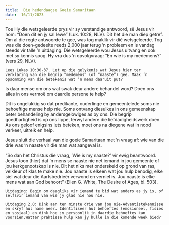 ```yaml
---
title:  Die hedendaagse Goeie Samaritaan
date:  16/11/2023
---
```


Toe Hy die wetsgeleerde prys vir sy verstandige antwoord, sê Jesus vir hom: “Doen dit en jy sal lewe” (Luk. 10:28, NLV). Dit het die man diep getref. Om al die regte antwoorde te gee, was tog maklik vir dié wetsgeleerde. Tog was die doen-gedeelte reeds 2,000 jaar terug ’n probleem en is vandag steeds vir talle ’n uitdaging. Die wetsgeleerde wou Jesus uitvang en ook met sy kennis spog. Hy vra dus ’n opvolgvraag: “En wie is my medemens?” (vers 29, NLV).

`Lees Lukas 10:30-37. Let op die gelykenis wat Jesus hier ter verklaring van die begrip “medemens” (of “naaste”) gee. Maak ’n opsomming van die betekenis wat ’n mens daaruit put?`

Is daar mense om ons wat swak deur andere behandel word? Doen ons alles in ons vermoë om daardie persone te help?

Dit is ongelukkig so dat predikante, ouderlinge en gemeentelede soms nie behoeftige mense help nie. Soms ontvang diesulkes in ons gemeenskap beter behandeling by andersgelowiges as by ons. Die begrip goedhartigheid is op ons lippe, terwyl andere die liefdadigheidswerk doen. As ons geloof enigsins iets beteken, moet ons na diegene wat in nood verkeer, uitreik en help.

Jesus sluit die verhaal van die goeie Samaritaan met ’n vraag af: wie van die drie was ’n naaste vir die man wat aangeval is.

“So dan het Christus die vraag, ‘Wie is my naaste?’ vir ewig beantwoord. Jesus toon [hier] dat ’n mens se naaste nie net iemand in jou gemeente of jou kerkgenootskap is nie. Dit het niks met onderskeid op grond van ras, velkleur of klas te make nie. Jou naaste is elkeen wat jou hulp benodig, elke siel wat deur die Aartsbedrieër verwond en verniel is. Jou naaste is elke mens wat aan God behoort” (Ellen G. White, The Desire of Ages, bl. 503).

`Uitdaging: Begin om daagliks vir iemand te bid wat anders as jy is, of selfsvir iemand van wie jy glad nie hou nie.`

`Uitdaging 2.0: Dink aan ten minste drie van jou nie-Adventistekennisse en skryf hul name neer. Identifiseer hul behoeftes (emosioneel, fisies en sosiaal) en dink hoe jy persoonlik in daardie behoeftes kan voorsien.Watter praktiese hulp kan jy hulle in die komende week bied?`